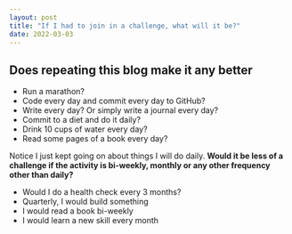 ```yaml
---
layout: post
title: "If I had to join in a challenge, what will it be?"
date: 2022-03-03
---
```

 
 ## Does repeating this blog make it any better

 * Run a marathon?
 * Code every day and commit every day to GitHub?
 * Write every day? Or simply write a journal every day?
 * Commit to a diet and do it daily?
 * Drink 10 cups of water every day?
 * Read some pages of a book every day?

 Notice I just kept going on about things I will do daily.
 **Would it be less of a challenge if the activity is bi-weekly, monthly or any other frequency other than daily?**


 -  Would I do a health check every 3 months?
 -  Quarterly, I would build something
 - I would read a book bi-weekly
 - I would learn a new skill every month
